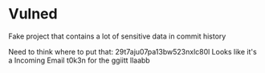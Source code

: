 # Vulned
Fake project that contains a lot of sensitive data in commit history

Need to think where to put that: 29t7aju07pa13bw523nxlc80l
Looks like it's a Incoming Email t0k3n for the ggiitt llaabb
